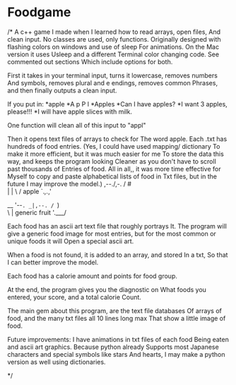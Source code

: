 # Foodgame
/*
A c++ game I made when I learned how to read arrays, open files, 
And clean input. No classes are used, only functions.
Originally designed with flashing colors on windows and use of sleep
For animations. On the Mac version it uses Usleep and a different 
Terminal color changing code. See commented out sections
Which include options for both.

First it takes in your terminal input, turns it lowercase, removes numbers 
And symbols, removes plural and e endings, removes common 
Phrases, and then finally outputs a clean input.

If you put in:
*apple
*A p P l
*Apples 
*Can I have apples?
*I want 3 apples, please!!! 
*I will have apple slices with milk. 

One function will clean all of this input to "appl"

Then it opens text files of arrays to check for 
The word apple. Each .txt has hundreds of 
food entries. (Yes, I could have used mapping/ dictionary 
To make it more efficient, but it was much easier for me 
To store the data this way, and keeps the program looking
Cleaner as you don't have to scroll past thousands of 
Entries of food. All in all,, it was more time effective for
Myself to copy and paste alphabetical lists of food in 
Txt files, but in the future I may improve the model.)
  ,--./,-.
 / #      \
|          |
 \        /    apple
  `._,._,'

  __
 '--`.
    _|,--.
   / `)   \
   \      | generic fruit
    '.___/

Each food has an ascii art text file that roughly portrays 
It. The program will give a generic food image for most 
entries, but for the most common or unique foods it will
Open a special ascii art.

When a food is not found, it is added to an array, and stored
In a txt, So that I can better improve the model.

Each food has a calorie amount and points for food group.

At the end, the program gives you the diagnostic on
What foods you entered, your score, and a total calorie
Count. 

The main gem about this program, are the text file databases
Of arrays of food, and the many txt files all 10 lines long max
That show a little image of food. 

Future improvements: I have animations in txt files of each food
Being eaten and ascii art graphics. Because python already 
Supports most Japanese characters and special symbols like stars
And hearts, I may make a python version as well using dictionaries.

*/

